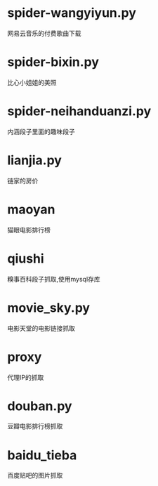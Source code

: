 # spider-wangyiyun.py
网易云音乐的付费歌曲下载
# spider-bixin.py
比心小姐姐的美照
# spider-neihanduanzi.py
内涵段子里面的趣味段子
# lianjia.py
链家的房价
# maoyan
猫眼电影排行榜
# qiushi
糗事百科段子抓取,使用mysql存库
# movie_sky.py
电影天堂的电影链接抓取
# proxy
代理IP的抓取
# douban.py
豆瓣电影排行榜抓取
# baidu_tieba
百度贴吧的图片抓取
